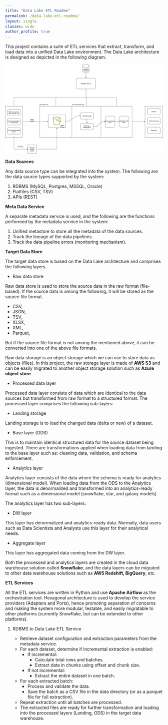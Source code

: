 ```yaml
---
title: "Data Lake ETL Readme"
permalink: /data-lake-etl-readme/
layout: single
classes: wide
author_profile: true
---
```


This project contains a suite of ETL services that extract, transform, and load data into a unified Data Lake environment. The Data Lake architecture is designed as depicted in the following diagram.

![architecture-data-project-alfa-Architecture.drawio.svg](</assets/images/architecture-data-project-alfa-Architecture.drawio.svg>)

**Data Sources**

Any data source type can be integrated into the system. The following are the data source types supported by the system:

1. RDBMS (MySQL, Postgres, MSSQL, Oracle)
2. Flatfiles (CSV, TSV)
3. APIs (REST)

**Meta Data Service**

A separate metadata service is used, and the following are the functions performed by the metadata service in the system:

1. Unified metastore to store all the metadata of the data sources.
2. Track the lineage of the data pipelines.
3. Track the data pipeline errors (monitoring mechanism).

**Target Data Store**

The target data store is based on the Data Lake architecture and comprises the following layers.

- Raw data store

Raw data store is used to store the source data in the raw format (file-based). If the source data is among the following, it will be stored as the source file format.

- CSV,
- JSON,
- TSV,
- XLSX,
- XML,
- Parquet,

But if the source file format is not among the mentioned above, it can be converted into one of the above file formats.

Raw data storage is an object storage which we can use to store data as objects (files). In this project, the raw storage layer is made of **AWS S3** and can be easily migrated to another object storage solution such as **Azure object store**. 

- Processed data layer

Processed data layer consists of data which are identical to the data sources but transformed from raw format to a structured format. The processed layer comprises the following sub-layers:

- Landing storage

Landing storage is to load the changed data (delta or new) of a dataset. 

- Base layer (ODS)

This is to maintain identical structured data for the source dataset being ingested. There are transformations applied when loading data from landing to the base layer such as: cleaning data, validation, and schema enforcement.

- Analytics layer

Analytics layer consists of the data where the schema is ready for analytics (dimensional model). When loading data from the ODS to the Analytics layer, the data is denormalized and transformed into an analytics-ready format such as a dimensional model (snowflake, star, and galaxy models).

The analytics layer has two sub-layers:

- DW layer

This layer has denormalized and analytics-ready data. Normally, data users such as Data Scientists and Analysts use this layer for their analytical needs.

- Aggregate layer

This layer has aggregated data coming from the DW layer.

Both the processed and analytics layers are created in the cloud data warehouse solution called **Snowflake**, and the data layers can be migrated to other data warehouse solutions such as **AWS Redshift, BigQuery**, etc.  

**ETL Services**

All the ETL services are written in Python and use **Apache Airflow** as the orchestration tool. Hexagonal architecture is used to develop the service providers (Adapters and Ports), hence promoting separation of concerns and making the system more modular, testable, and easily migratable to other platforms (currently Snowflake, but can be extended to other platforms).


1. RDBMS to Data Lake ETL Service

    - Retrieve dataset configuration and extraction parameters from the metadata service.
    - For each dataset, determine if incremental extraction is enabled:
        - If incremental:
            - Calculate total rows and batches.
            - Extract data in chunks using offset and chunk size.
        - If not incremental:
            - Extract the entire dataset in one batch.
    - For each extracted batch:
        - Process and validate the data.
        - Save the batch as a CSV file in the data directory (or as a parquet file for full extraction).
    - Repeat extraction until all batches are processed.
    - The extracted files are ready for further transformation and loading into the processed layers (Landing, ODS) in the target data warehouse.

